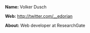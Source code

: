 **Name:** 
Volker Dusch

**Web:** 
http://twitter.com/__edorian

**About:** 
Web developer at ResearchGate
